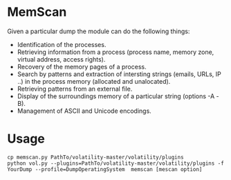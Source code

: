 # MemScan

Given a particular dump the module can do the following things:
- Identification of the processes.
- Retrieving information from a process (process name, memory zone, virtual address, access rights).
- Recovery of the memory pages of a process.
- Search by patterns and extraction of intersting strings (emails, URLs, IP ..) in the  process memory (allocated and unalocated).
- Retrieving patterns from an external file.
- Display of the surroundings memory of a particular string (options
-A -B).
- Management of ASCII and Unicode encodings.

# Usage

`cp memscan.py PathTo/volatility-master/volatility/plugins`  
`python vol.py --plugins=PathTo/volatility-master/volatility/plugins -f YourDump --profile=DumpOperatingSystem  memscan [mescan option]`
